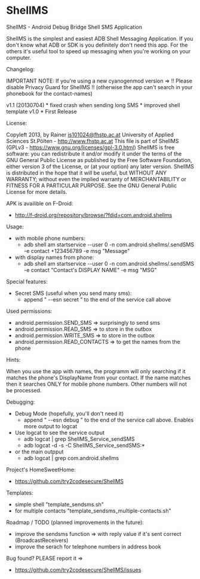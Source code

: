 ShellMS
=======

ShellMS - Android Debug Bridge Shell SMS Application

ShellMS is the simplest and easiest ADB Shell Messaging Application.
If you don't know what ADB or SDK is you definitely don't need this app.
For the others it's useful tool to speed up messaging when you're working on your computer.

Changelog:

 IMPORTANT NOTE: If you're using a new cyanogenmod version =>
	!! Please disable Privacy Guard for ShellMS !!
(otherwise the app can't search in your phonebook for the contact-names)

 v1.1 (20130704)
	* fixed crash when sending long SMS
	* improved shell template
 v1.0 
	* First Release

License:

Copyleft 2013, by Rainer is101024@fhstp.ac.at
University of Applied Sciences St.Pölten - http://www.fhstp.ac.at
This file is part of ShellMS (GPLv3 - https://www.gnu.org/licenses/gpl-3.0.html)
ShellMS is free software: you can redistribute it and/or modify it under the terms of the GNU General Public License 
 as published by the Free Software Foundation, either version 3 of the License, or (at your option) any later version.
ShellMS is distributed in the hope that it will be useful, but WITHOUT ANY WARRANTY;
 without even the implied warranty of MERCHANTABILITY or FITNESS FOR A PARTICULAR PURPOSE.
See the GNU General Public License for more details.

APK is availible on F-Droid:
 * http://f-droid.org/repository/browse/?fdid=com.android.shellms

Usage:
 * with mobile phone numbers:
	- adb shell am startservice --user 0 -n com.android.shellms/.sendSMS -e contact +123456789 -e msg "Message"
 * with display names from phone:
	- adb shell am startservice --user 0 -n com.android.shellms/.sendSMS -e contact "Contact's DISPLAY NAME" -e msg "MSG"

Special features:
 * Secret SMS (useful when you send many sms):
	- append " --esn secret " to the end of the service call above

Used permissions:
 * android.permission.SEND_SMS => surprisingly to send sms
 * android.permission.READ_SMS => to store in the outbox
 * android.permission.WRITE_SMS => to store in the outbox
 * android.permission.READ_CONTACTS => to get the names from the phone

Hints:

When you use the app with names, the programm will only searching if it matches the phone's DisplayName from your contact.
If the name matches then it searches ONLY for mobile phone numbers. Other numbers will not be processed.

Debugging:
 * Debug Mode (hopefully, you'll don't need it)
	- append " --esn debug " to the end of the service call above. Enables more output to logcat
 * Use logcat to see the service output
	- adb logcat | grep ShellMS_Service_sendSMS 
	- adb logcat -d -s -C ShellMS_Service_sendSMS:*
 * or the main outpput
	- adb logcat | grep com.android.shellms

Project's HomeSweetHome:
 * https://github.com/try2codesecure/ShellMS

Templates:
 * simple shell "template_sendsms.sh"
 * for multiple contacts "template_sendsms_multiple-contacts.sh"

Roadmap / TODO (planned improvements in the future):
 * improve the sendsms function => with reply value if it's sent correct (BroadcastReceivers)
 * improve the serach for telephone numbers in address book

Bug found? PLEASE report it =>
 * https://github.com/try2codesecure/ShellMS/issues
